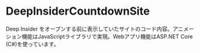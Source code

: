 # DeepInsiderCountdownSite
Deep Insider をオープンする前に表示していたサイトのコード内容。アニメーション機能はJavaScriptライブラリで実現。Webアプリ機能はASP.NET Core (C#)を使っています。
